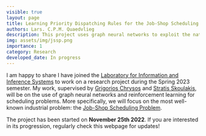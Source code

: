 ```yaml
---
visible: true
layout: page
title: Learning Priority Dispatching Rules for the Job-Shop Scheduling Problem
authors: Lars. C.P.M. Quaedvlieg
description: This project uses graph neural networks to exploit the natural graph representation of the Job-Shop Scheduling Problem. Combined with deep reinforcement learning, high-quality priority dispatching rules are learned
img: assets/img/jssp.png
importance: 1
category: Research
developed_date: In progress
---
```


I am happy to share I have joined the [Laboratory for Information and Inference Systems](https://www.epfl.ch/labs/lions/)
to work on a research project during the Spring 2023 semester. My work, supervised by [Grigorios Chrysos](https://people.epfl.ch/grigorios.chrysos)
and [Stratis Skoulakis](https://www.epfl.ch/labs/lions/people/postdocs/efstratios-stratis-skoulakis/), will be on the
use of graph neural networks and reinforcement learning for scheduling problems. More specifically, we will focus on the
most well-known industrial problem: the [Job-Shop Scheduling Problem](https://optimization.cbe.cornell.edu/index.php?title=Job_shop_scheduling#:~:text=The%20Job%2DShop%20Scheduling%20Problem,needed%20to%20complete%20all%20activities.).

The project has been started on **November 25th 2022**. If you are interested in its progression, regularly check this 
webpage for updates!